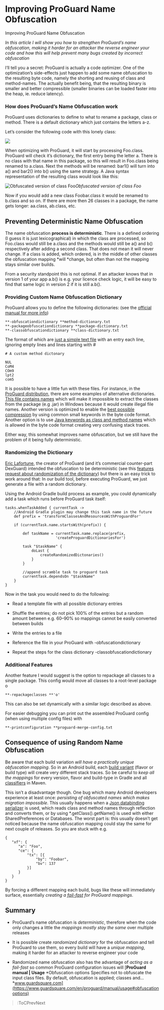 
# Improving ProGuard Name Obfuscation

Improving ProGuard Name Obfuscation

*In this article I will show you how to strengthen ProGuard’s name obfuscation, making it harder for an attacker the reverse engineer your code and how this will help prevent many bugs created by incorrect obfuscation*

I‘ll tell you a secret: ProGuard is actually a code optimizer. One of the optimization’s side-effects just happen to add some name obfuscation to the resulting byte code, namely the shorting and reusing of class and method-names. The actually benefit being, that the resulting binary is smaller and better compressible (smaller binaries can be loaded faster into the heap, ie. reduce latency).

### How does ProGuard’s Name Obfuscation work

ProGuard uses dictionaries to define to what to rename a package, class or method. There is a default dictionary which just contains the letters a-z.

Let’s consider the following code with this lonely class:

![](https://cdn-images-1.medium.com/max/2000/1*o-HUsvEDfrDr7nEYCplInw.png)

When optimizing with ProGuard, it will start by processing Foo.class. ProGuard will check it’s dictionary, the first entry being the letter a. There is no class with that name in this package, so this will result in Foo.class being renamed to a.class. Next the methods will be renamed: bar1() will turn into a() and bar2() into b() using the same strategy. A Java syntax representation of the resulting class would look like this:

![Obfuscated version of class Foo](https://cdn-images-1.medium.com/max/2000/1*sCtp-tNZognAYIWLR8ntXA.png)*Obfuscated version of class Foo*

Now if you would add a new class Foobar.class it would be renamed to b.class and so on. If there are more then 26 classes in a package, the name gets longer: aa.class, ab.class, etc.

## Preventing Deterministic Name Obfuscation

The name obfuscation **process is deterministic**. There is a defined ordering (I guess it is just lexicographical) in which the class are processed, so Foo.class would still be a.class and the methods would still be a() and b() respectively after adding a second class. That does not mean it will never change. If a class is added, which ordered, is in the middle of other classes the obfuscation mapping *will *change, but often than not the mapping stays similar over builds.

From a security standpoint this is not optimal. If an attacker knows that in version 1 of your app a.b() is e.g. your licence check logic, it will be easy to find that same logic in version 2 if it is still a.b().

### Providing Custom Name Obfuscation Dictionary

ProGuard allows you to define the following dictionaries: (see the [official manual for more info](https://www.guardsquare.com/en/proguard/manual/usage#obfuscationoptions))

    **-obfuscationdictionary **method-dictionary.txt
    **-packageobfuscationdictionary **package-dictionary.txt
    **-classobfuscationdictionary **class-dictionary.txt

The format of which are [just a simple text file](https://stackoverflow.com/a/10046282/774398) with an entry each line, ignoring empty lines and lines starting with #

    # A custom method dictonary
    
    NUL
    CoM4
    COm9
    lpt2
    com5

It is possible to have a little fun with these files. For instance, in the [ProGuard distribution](https://sourceforge.net/projects/proguard/), there are some examples of alternative dictionaries. [This file contains names](https://github.com/facebook/proguard/blob/master/examples/dictionaries/windows.txt) which will make it impossible to extract the classes from the package (e.g .jar) in Windows because it would create illegal file names. Another version is optimized to enable the [best possible compression](https://github.com/facebook/proguard/blob/master/examples/dictionaries/compact.txt) by using common small keywords in the byte code format. Another option is to use [Java keywords as class and method names](https://github.com/facebook/proguard/blob/master/examples/dictionaries/keywords.txt) which is allowed in the byte code format creating very confusing stack traces.

Either way, this somewhat improves name obfuscation, but we still have the problem of it being fully deterministic.

### Randomizing the Dictionary

[Eric Lafortune](https://stackoverflow.com/users/492694/eric-lafortune), the creator of ProGuard (and it’s commercial counter-part DexGuard) intended the obfuscation to be deterministic (see this [features request about randomization of the dictionary](https://sourceforge.net/p/proguard/feature-requests/111/)) but there is an easy trick to work around that: In our build tool, before executing ProGuard, we just generate a file with a random dictionary.

Using the Android Gradle build process as example, you could dynamically add a task which runs before ProGuard task itself:

    tasks.whenTaskAdded { currentTask ->
        //Android Gradle plugin may change this task name in the future
        def prefix = 'transformClassesAndResourcesWithProguardFor'

        if (currentTask.name.startsWith(prefix)) {

            def taskName = currentTask.name.replace(prefix,
                           'createProguardDictionariesFor')

            task "$taskName" {
                doLast {
                    createRandomizedDictonaries()
                }
            }
    
            //append scramble task to proguard task
            currentTask.dependsOn "$taskName"
        }
    }

Now in the task you would need to do the following:

* Read a template file with all possible dictionary entries

* Shuffle the entries; do not pick 100% of the entries but a random amount between e.g. 60–90% so mappings cannot be easily converted between builds

* Write the entries to a file

* Reference the file in your ProGuard with -obfuscationdictionary

* Repeat the steps for the class dictionary -classobfuscationdictionary

### Additional Features

Another feature I would suggest is the option to repackage all classes to a single package. This config would move all classes to a root-level package o

    **-repackageclasses **'o'

This can also be set dynamically with a similar logic described as above.

For easier debugging you can print out the assembled ProGuard config (when using multiple config files) with

    **-printconfiguration **proguard-merge-config.txt

## Consequence of using Random Name Obfuscation

Be aware that each build variation *will have a practically unique obfuscation mapping*. So in an Android build, each [build variant](https://developer.android.com/studio/build/build-variants.html) (flavor or build type) will create very different stack traces. So be careful to *keep all the mappings* for every version, flavor and build-type in Gradle and all [classifiers](https://maven.apache.org/pom.html#Dependencies) in Maven.

This isn’t a disadvantage though. One bug which many Android developers experience at least once: *persisting of obfuscated names which makes migration impossible*. This usually happens when a [Json databinding serializer](https://github.com/FasterXML/jackson-databind) is used, which reads class and method names through reflection and converts them, or by using *.getClass().getName() is used with either SharedPreferences or Databases. The worst part is: this usually doesn’t get noticed because the name obfuscation mapping could stay the same for next couple of releases. So you are stuck with e.g.

    {
       "xf": {
          "a": "Foo",
          "ce": {
              "tx": [{
                  "by": "Foobar",
                  "bv": 137
              }]
          }
       }
    }

By forcing a different mapping each build, bugs like these will immediately surface, essentially *creating a [fail-fast](https://en.wikipedia.org/wiki/Fail-fast) for ProGuard mappings*.

## Summary

* ProGuard’s name obfuscation is *deterministic*, therefore when the code only changes a little the *mappings mostly stay the same* over multiple releases

* It is possible create *randomized dictionary* for the obfuscation and tell ProGuard to use them, so every build will have a *unique mapping*, making it harder for an attacker to reverse engineer your code

* Randomized name obfuscation also has the advantage of *acting as a fail-fast* so common ProGuard configuration issues will
[**ProGuard manual | Usage**
*Obfuscation options Specifies not to obfuscate the input class files. By default, obfuscation is applied; classes and…*www.guardsquare.com](https://www.guardsquare.com/en/proguard/manual/usage#obfuscationoptions)

> :ToCPrevNext
